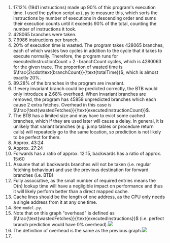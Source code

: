 1. 17.12% (1941 instructions) made up 90% of this program's execution time. I used the python script `ex1.py` to measure this, which sorts the instructions by number of executions in descending order and sums their execution counts until it exceeds 90% of the total, counting the number of instructions it took.
2. 428065 branches were taken.
3. 7.9986 instructions per branch.
4. 20% of execution time is wasted. The program takes 428065 branches, each of which wastes two cycles in addition to the cycle that it takes to execute normally. Therefore, the program runs for $\text{executedInstructionCount} + 2\cdot\text{branchCount}$ cycles, which is 4280063 for the given trace. The proportion of wasted time is $\frac{2\cdot\text{branchCount}}{\text{totalTime}}$, which is almost exactly 20%.
5. 89.28% of the branches in the program are invariant.
6. If every invariant branch could be predicted correctly, the BTB would only introduce a 2.68% overhead. When invariant branches are removed, the program has 45859 unpredicted branches which each cause 2 extra fetches. Overhead in this case is $\frac{\text{wastedFetches}}{\text{executedInstructionCount}}$.
7. The BTB has a limited size and may have to evict some cached branches, which if they are used later will cause a delay. In general, it is unlikely that variant branches (e.g. jump tables or procedure return calls) will repeatedly go to the same location, so prediction is not likely to be perfect for them.
8. Approx. 43:24
9. Approx. 27:24
10. Forwards has a ratio of approx. 12:15, backwards has a ratio of approx. 15:60
11. Assume that all backwards branches will not be taken (i.e. regular fetching behaviour) and use the previous destination for forward branches (i.e. BTB)
12. Fully associative, as the small number of required entries means the O(n) lookup time will have a negligible impact on performance and thus it will likely perform better than a direct mapped cache.
13. Cache lines should be the length of one address, as the CPU only needs a single address from it at any one time.
14. See `model.py`.
15. Note that on this graph "overhead" is defined as $\frac{\text{wastedFetches}}{\text{executedInstructions}}$ (i.e. perfect branch prediction would have 0% overhead).![](Correlation%20between%20BTB%20Size%20and%20Execution%20Overhead.png)
16. The definition of overhead is the same as the previous graph.![](Correlation%20between%20BTB%20Size%20and%20Execution%20Overhead%20(1).png)
17. 